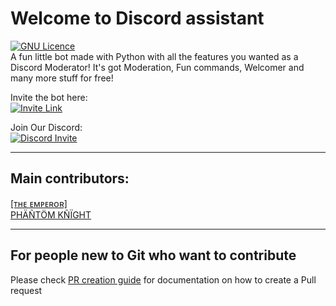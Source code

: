 # Welcome to Discord assistant
[![GNU Licence](https://img.shields.io/badge/license-GNU-blue.svg?style=for-the-badge)](https://www.gnu.org/licenses/gpl-3.0.en.html)\
A fun little bot made with Python with all the features you wanted as a Discord Moderator! It's got Moderation, Fun commands, Welcomer and many more stuff for free!

Invite the bot here:\
[![Invite Link](https://img.shields.io/badge/Invite-Discord_Assistant-blue.svg?style=for-the-badge)](https://assistant.hackarmour.tech/)

Join Our Discord:\
[![Discord Invite](https://img.shields.io/badge/Discord-hackarmour-red.svg?style=for-the-badge&logo=discord)](https://discord.gg/mxHtj8q3c4)
___

## Main contributors:

[[ᴛʜᴇ ᴇᴍᴘᴇʀᴏʀ]](https://github.com/TheEmperor342)\
[PHÄÑTÖM KÑÏGHT](https://github.com/PhantomKnight287)

---
## For people new to Git who want to contribute
Please check [PR creation guide](https://thebirdie.codes/creating-a-pr-on-github) for documentation on how to create a Pull request
